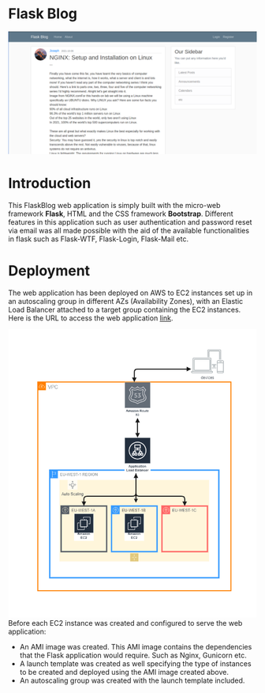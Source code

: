 # Flask Blog
![](images/flaskblog.png)
# Introduction
This FlaskBlog web application is simply built with the micro-web framework **Flask**, HTML and the CSS framework **Bootstrap**. Different features in this application such as user authentication and password reset via email was all made possible with the aid of the available functionalities in flask such as Flask-WTF, Flask-Login, Flask-Mail etc.

# Deployment
The web application has been deployed on AWS to EC2 instances set up in an autoscaling group in different AZs (Availability Zones), with an Elastic Load Balancer attached to a target group containing the EC2 instances. Here is the URL to access the web application [link](joeshiett.xyz). 

![](images/FlaskblogAwsArchitecture.png)
Before each EC2 instance was created and configured to serve the web application:
- An AMI image was created. This AMI image contains the dependencies that the Flask application would require. Such as Nginx, Gunicorn etc.
- A launch template was created as well specifying the type of instances to be created and deployed using the AMI image created above.
- An autoscaling group was created with the launch template included. 